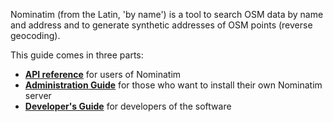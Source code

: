 Nominatim (from the Latin, 'by name') is a tool to search OSM data by name and address and to generate synthetic addresses of OSM points (reverse geocoding).

This guide comes in three parts:

 * __[API reference](api/Overview.md)__ for users of Nominatim
 * __[Administration Guide](admin/Installation.md)__ for those who want
   to install their own Nominatim server
 * __[Developer's Guide](develop/overview.md)__ for developers of the software
